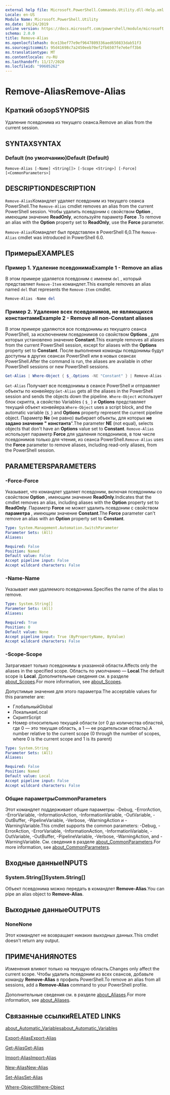 ```yaml
---
external help file: Microsoft.PowerShell.Commands.Utility.dll-Help.xml
Locale: en-US
Module Name: Microsoft.PowerShell.Utility
ms.date: 10/24/2019
online version: https://docs.microsoft.com/powershell/module/microsoft.powershell.utility/remove-alias?view=powershell-7.2&WT.mc_id=ps-gethelp
schema: 2.0.0
title: Remove-Alias
ms.openlocfilehash: 0ce13bef77e9ef9647809336aed650833dab51f3
ms.sourcegitcommit: 95d41698c7a2450eeb70ef2fb6507fe7e6eff3b6
ms.translationtype: MT
ms.contentlocale: ru-RU
ms.lasthandoff: 11/17/2020
ms.locfileid: "99605262"
---
```

# <span data-ttu-id="60550-102">Remove-Alias</span><span class="sxs-lookup"><span data-stu-id="60550-102">Remove-Alias</span></span>

## <span data-ttu-id="60550-103">Краткий обзор</span><span class="sxs-lookup"><span data-stu-id="60550-103">SYNOPSIS</span></span>
<span data-ttu-id="60550-104">Удаление псевдонима из текущего сеанса.</span><span class="sxs-lookup"><span data-stu-id="60550-104">Remove an alias from the current session.</span></span>

## <span data-ttu-id="60550-105">SYNTAX</span><span class="sxs-lookup"><span data-stu-id="60550-105">SYNTAX</span></span>

### <span data-ttu-id="60550-106">Default (по умолчанию)</span><span class="sxs-lookup"><span data-stu-id="60550-106">Default (Default)</span></span>

```
Remove-Alias [-Name] <String[]> [-Scope <String>] [-Force] [<CommonParameters>]
```

## <span data-ttu-id="60550-107">DESCRIPTION</span><span class="sxs-lookup"><span data-stu-id="60550-107">DESCRIPTION</span></span>

<span data-ttu-id="60550-108">`Remove-Alias`Командлет удаляет псевдоним из текущего сеанса PowerShell.</span><span class="sxs-lookup"><span data-stu-id="60550-108">The `Remove-Alias` cmdlet removes an alias from the current PowerShell session.</span></span> <span data-ttu-id="60550-109">Чтобы удалить псевдоним с свойством **Option** , имеющим значение **ReadOnly**, используйте параметр **Force** .</span><span class="sxs-lookup"><span data-stu-id="60550-109">To remove an alias with the **Option** property set to **ReadOnly**, use the **Force** parameter.</span></span>

<span data-ttu-id="60550-110">`Remove-Alias`Командлет был представлен в PowerShell 6,0.</span><span class="sxs-lookup"><span data-stu-id="60550-110">The `Remove-Alias` cmdlet was introduced in PowerShell 6.0.</span></span>

## <span data-ttu-id="60550-111">Примеры</span><span class="sxs-lookup"><span data-stu-id="60550-111">EXAMPLES</span></span>

### <span data-ttu-id="60550-112">Пример 1. Удаление псевдонима</span><span class="sxs-lookup"><span data-stu-id="60550-112">Example 1 - Remove an alias</span></span>

<span data-ttu-id="60550-113">В этом примере удаляется псевдоним с именем `del` , который представляет `Remove-Item` командлет.</span><span class="sxs-lookup"><span data-stu-id="60550-113">This example removes an alias named `del` that represents the `Remove-Item` cmdlet.</span></span>

```powershell
Remove-Alias -Name del
```

### <span data-ttu-id="60550-114">Пример 2. Удаление всех псевдонимов, не являющихся константами</span><span class="sxs-lookup"><span data-stu-id="60550-114">Example 2 - Remove all non-Constant aliases</span></span>

<span data-ttu-id="60550-115">В этом примере удаляются все псевдонимы из текущего сеанса PowerShell, за исключением псевдонимов со свойством **Options** , для которых установлено значение **Constant**.</span><span class="sxs-lookup"><span data-stu-id="60550-115">This example removes all aliases from the current PowerShell session, except for aliases with the **Options** property set to **Constant**.</span></span> <span data-ttu-id="60550-116">После выполнения команды псевдонимы будут доступны в других сеансах PowerShell или в новых сеансах PowerShell.</span><span class="sxs-lookup"><span data-stu-id="60550-116">After the command is run, the aliases are available in other PowerShell sessions or new PowerShell sessions.</span></span>

```powershell
Get-Alias | Where-Object { $_.Options -NE "Constant" } | Remove-Alias -Force
```

<span data-ttu-id="60550-117">`Get-Alias` Получает все псевдонимы в сеансе PowerShell и отправляет объекты по конвейеру.</span><span class="sxs-lookup"><span data-stu-id="60550-117">`Get-Alias` gets all the aliases in the PowerShell session and sends the objects down the pipeline.</span></span>
<span data-ttu-id="60550-118">`Where-Object` использует блок скрипта, а свойство Variables ( `$_` ) и **Options** представляет текущий объект конвейера.</span><span class="sxs-lookup"><span data-stu-id="60550-118">`Where-Object` uses a script block, and the automatic variable (`$_`) and **Options** property represent the current pipeline object.</span></span> <span data-ttu-id="60550-119">Параметр **Ne** (не равно) выбирает объекты, для которых **не задано значение "** **константа**".</span><span class="sxs-lookup"><span data-stu-id="60550-119">The parameter **NE** (not equal), selects objects that don't have an **Options** value set to **Constant**.</span></span> <span data-ttu-id="60550-120">`Remove-Alias` использует параметр **Force** для удаления псевдонимов, в том числе псевдонимов только для чтения, из сеанса PowerShell.</span><span class="sxs-lookup"><span data-stu-id="60550-120">`Remove-Alias` uses the **Force** parameter to remove aliases, including read-only aliases, from the PowerShell session.</span></span>

## <span data-ttu-id="60550-121">PARAMETERS</span><span class="sxs-lookup"><span data-stu-id="60550-121">PARAMETERS</span></span>

### <span data-ttu-id="60550-122">-Force</span><span class="sxs-lookup"><span data-stu-id="60550-122">-Force</span></span>

<span data-ttu-id="60550-123">Указывает, что командлет удаляет псевдоним, включая псевдонимы со свойством **Option** , имеющим значение **ReadOnly**.</span><span class="sxs-lookup"><span data-stu-id="60550-123">Indicates that the cmdlet removes an alias, including aliases with the **Option** property set to **ReadOnly**.</span></span> <span data-ttu-id="60550-124">Параметр **Force** не может удалить псевдоним с свойством **параметра** , имеющим значение **Constant**.</span><span class="sxs-lookup"><span data-stu-id="60550-124">The **Force** parameter can't remove an alias with an **Option** property set to **Constant**.</span></span>

```yaml
Type: System.Management.Automation.SwitchParameter
Parameter Sets: (All)
Aliases:

Required: False
Position: Named
Default value: False
Accept pipeline input: False
Accept wildcard characters: False
```

### <span data-ttu-id="60550-125">-Name</span><span class="sxs-lookup"><span data-stu-id="60550-125">-Name</span></span>

<span data-ttu-id="60550-126">Указывает имя удаляемого псевдонима.</span><span class="sxs-lookup"><span data-stu-id="60550-126">Specifies the name of the alias to remove.</span></span>

```yaml
Type: System.String[]
Parameter Sets: (All)
Aliases:

Required: True
Position: 0
Default value: None
Accept pipeline input: True (ByPropertyName, ByValue)
Accept wildcard characters: False
```

### <span data-ttu-id="60550-127">-Scope</span><span class="sxs-lookup"><span data-stu-id="60550-127">-Scope</span></span>

<span data-ttu-id="60550-128">Затрагивает только псевдонимы в указанной области.</span><span class="sxs-lookup"><span data-stu-id="60550-128">Affects only the aliases in the specified scope.</span></span> <span data-ttu-id="60550-129">Область по умолчанию — **Local**.</span><span class="sxs-lookup"><span data-stu-id="60550-129">The default scope is **Local**.</span></span> <span data-ttu-id="60550-130">Дополнительные сведения см. в разделе [about_Scopes](../microsoft.powershell.core/about/about_scopes.md).</span><span class="sxs-lookup"><span data-stu-id="60550-130">For more information, see [about_Scopes](../microsoft.powershell.core/about/about_scopes.md).</span></span>

<span data-ttu-id="60550-131">Допустимые значения для этого параметра:</span><span class="sxs-lookup"><span data-stu-id="60550-131">The acceptable values for this parameter are:</span></span>

- <span data-ttu-id="60550-132">Глобальный</span><span class="sxs-lookup"><span data-stu-id="60550-132">Global</span></span>
- <span data-ttu-id="60550-133">Локальная</span><span class="sxs-lookup"><span data-stu-id="60550-133">Local</span></span>
- <span data-ttu-id="60550-134">Скрипт</span><span class="sxs-lookup"><span data-stu-id="60550-134">Script</span></span>
- <span data-ttu-id="60550-135">Номер относительно текущей области (от 0 до количества областей, где 0 — это текущая область, а 1 — ее родительская область).</span><span class="sxs-lookup"><span data-stu-id="60550-135">A number relative to the current scope (0 through the number of scopes, where 0 is the current scope and 1 is its parent)</span></span>

```yaml
Type: System.String
Parameter Sets: (All)
Aliases:

Required: False
Position: Named
Default value: Local
Accept pipeline input: False
Accept wildcard characters: False
```

### <span data-ttu-id="60550-136">Общие параметры</span><span class="sxs-lookup"><span data-stu-id="60550-136">CommonParameters</span></span>

<span data-ttu-id="60550-137">Этот командлет поддерживает общие параметры: -Debug, -ErrorAction, -ErrorVariable, -InformationAction, -InformationVariable, -OutVariable, -OutBuffer, -PipelineVariable, -Verbose, -WarningAction и -WarningVariable.</span><span class="sxs-lookup"><span data-stu-id="60550-137">This cmdlet supports the common parameters: -Debug, -ErrorAction, -ErrorVariable, -InformationAction, -InformationVariable, -OutVariable, -OutBuffer, -PipelineVariable, -Verbose, -WarningAction, and -WarningVariable.</span></span> <span data-ttu-id="60550-138">См. сведения в разделе [about_CommonParameters](https://go.microsoft.com/fwlink/?LinkID=113216).</span><span class="sxs-lookup"><span data-stu-id="60550-138">For more information, see [about_CommonParameters](https://go.microsoft.com/fwlink/?LinkID=113216).</span></span>

## <span data-ttu-id="60550-139">Входные данные</span><span class="sxs-lookup"><span data-stu-id="60550-139">INPUTS</span></span>

### <span data-ttu-id="60550-140">System.String[]</span><span class="sxs-lookup"><span data-stu-id="60550-140">System.String[]</span></span>

<span data-ttu-id="60550-141">Объект псевдонима можно передать в командлет **Remove-Alias**.</span><span class="sxs-lookup"><span data-stu-id="60550-141">You can pipe an alias object to **Remove-Alias**.</span></span>

## <span data-ttu-id="60550-142">Выходные данные</span><span class="sxs-lookup"><span data-stu-id="60550-142">OUTPUTS</span></span>

### <span data-ttu-id="60550-143">None</span><span class="sxs-lookup"><span data-stu-id="60550-143">None</span></span>

<span data-ttu-id="60550-144">Этот командлет не возвращает никаких выходных данных.</span><span class="sxs-lookup"><span data-stu-id="60550-144">This cmdlet doesn't return any output.</span></span>

## <span data-ttu-id="60550-145">ПРИМЕЧАНИЯ</span><span class="sxs-lookup"><span data-stu-id="60550-145">NOTES</span></span>

<span data-ttu-id="60550-146">Изменения влияют только на текущую область.</span><span class="sxs-lookup"><span data-stu-id="60550-146">Changes only affect the current scope.</span></span> <span data-ttu-id="60550-147">Чтобы удалить псевдоним из всех сеансов, добавьте команду **Remove-Alias** в профиль PowerShell.</span><span class="sxs-lookup"><span data-stu-id="60550-147">To remove an alias from all sessions, add a **Remove-Alias** command to your PowerShell profile.</span></span>

<span data-ttu-id="60550-148">Дополнительные сведения см. в разделе [about_Aliases](../microsoft.powershell.core/about/about_aliases.md).</span><span class="sxs-lookup"><span data-stu-id="60550-148">For more information, see [about_Aliases](../microsoft.powershell.core/about/about_aliases.md).</span></span>

## <span data-ttu-id="60550-149">Связанные ссылки</span><span class="sxs-lookup"><span data-stu-id="60550-149">RELATED LINKS</span></span>

[<span data-ttu-id="60550-150">about_Automatic_Variables</span><span class="sxs-lookup"><span data-stu-id="60550-150">about_Automatic_Variables</span></span>](../Microsoft.PowerShell.Core/About/about_Automatic_Variables.md)

[<span data-ttu-id="60550-151">Export-Alias</span><span class="sxs-lookup"><span data-stu-id="60550-151">Export-Alias</span></span>](Export-Alias.md)

[<span data-ttu-id="60550-152">Get-Alias</span><span class="sxs-lookup"><span data-stu-id="60550-152">Get-Alias</span></span>](Get-Alias.md)

[<span data-ttu-id="60550-153">Import-Alias</span><span class="sxs-lookup"><span data-stu-id="60550-153">Import-Alias</span></span>](Import-Alias.md)

[<span data-ttu-id="60550-154">New-Alias</span><span class="sxs-lookup"><span data-stu-id="60550-154">New-Alias</span></span>](New-Alias.md)

[<span data-ttu-id="60550-155">Set-Alias</span><span class="sxs-lookup"><span data-stu-id="60550-155">Set-Alias</span></span>](Set-Alias.md)

[<span data-ttu-id="60550-156">Where-Object</span><span class="sxs-lookup"><span data-stu-id="60550-156">Where-Object</span></span>](../Microsoft.PowerShell.Core/Where-Object.md)

